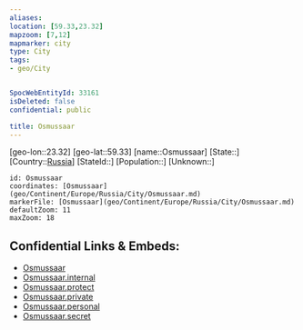 ```yaml
---
aliases: 
location: [59.33,23.32]
mapzoom: [7,12] 
mapmarker: city 
type: City
tags:
- geo/City


SpocWebEntityId: 33161
isDeleted: false
confidential: public

title: Osmussaar
---
```

[geo-lon::23.32]
[geo-lat::59.33]
[name::Osmussaar]
[State::]
[Country::[Russia](geo/Continent/Europe/Russia.md)]
[StateId::]
[Population::]
[Unknown::]


```leaflet
id: Osmussaar
coordinates: [Osmussaar](geo/Continent/Europe/Russia/City/Osmussaar.md)
markerFile: [Osmussaar](geo/Continent/Europe/Russia/City/Osmussaar.md)
defaultZoom: 11 
maxZoom: 18
```


## Confidential Links & Embeds: 
- [Osmussaar](../../../../../../_public/geo/Continent/Europe/Russia/City/Osmussaar.md) 
- [Osmussaar.internal](../../../../../../_internal/geo/Continent/Europe/Russia/City/Osmussaar.internal.md) 
- [Osmussaar.protect](../../../../../../_protect/geo/Continent/Europe/Russia/City/Osmussaar.protect.md) 
- [Osmussaar.private](../../../../../../_private/geo/Continent/Europe/Russia/City/Osmussaar.private.md) 
- [Osmussaar.personal](../../../../../../_personal/geo/Continent/Europe/Russia/City/Osmussaar.personal.md) 
- [Osmussaar.secret](../../../../../../_secret/geo/Continent/Europe/Russia/City/Osmussaar.secret.md) 

